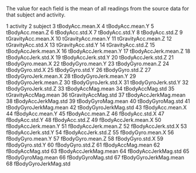 The value for each field is the mean of all readings from the source data for that subject and activity.

1 activity
2 subject
3 tBodyAcc.mean.X
4 tBodyAcc.mean.Y
5 tBodyAcc.mean.Z
6 tBodyAcc.std.X
7 tBodyAcc.std.Y
8 tBodyAcc.std.Z
9 tGravityAcc.mean.X
10 tGravityAcc.mean.Y
11 tGravityAcc.mean.Z
12 tGravityAcc.std.X
13 tGravityAcc.std.Y
14 tGravityAcc.std.Z
15 tBodyAccJerk.mean.X
16 tBodyAccJerk.mean.Y
17 tBodyAccJerk.mean.Z
18 tBodyAccJerk.std.X
19 tBodyAccJerk.std.Y
20 tBodyAccJerk.std.Z
21 tBodyGyro.mean.X
22 tBodyGyro.mean.Y
23 tBodyGyro.mean.Z
24 tBodyGyro.std.X
25 tBodyGyro.std.Y
26 tBodyGyro.std.Z
27 tBodyGyroJerk.mean.X
28 tBodyGyroJerk.mean.Y
29 tBodyGyroJerk.mean.Z
30 tBodyGyroJerk.std.X
31 tBodyGyroJerk.std.Y
32 tBodyGyroJerk.std.Z
33 tBodyAccMag.mean
34 tBodyAccMag.std
35 tGravityAccMag.mean
36 tGravityAccMag.std
37 tBodyAccJerkMag.mean
38 tBodyAccJerkMag.std
39 tBodyGyroMag.mean
40 tBodyGyroMag.std
41 tBodyGyroJerkMag.mean
42 tBodyGyroJerkMag.std
43 fBodyAcc.mean.X
44 fBodyAcc.mean.Y
45 fBodyAcc.mean.Z
46 fBodyAcc.std.X
47 fBodyAcc.std.Y
48 fBodyAcc.std.Z
49 fBodyAccJerk.mean.X
50 fBodyAccJerk.mean.Y
51 fBodyAccJerk.mean.Z
52 fBodyAccJerk.std.X
53 fBodyAccJerk.std.Y
54 fBodyAccJerk.std.Z
55 fBodyGyro.mean.X
56 fBodyGyro.mean.Y
57 fBodyGyro.mean.Z
58 fBodyGyro.std.X
59 fBodyGyro.std.Y
60 fBodyGyro.std.Z
61 fBodyAccMag.mean
62 fBodyAccMag.std
63 fBodyAccJerkMag.mean
64 fBodyAccJerkMag.std
65 fBodyGyroMag.mean
66 fBodyGyroMag.std
67 fBodyGyroJerkMag.mean
68 fBodyGyroJerkMag.std